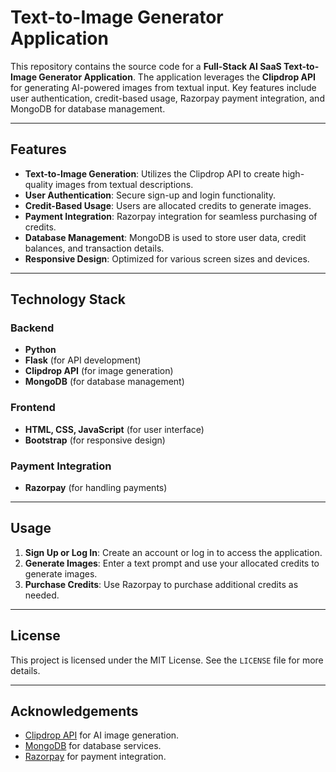 # Text-to-Image Generator Application

This repository contains the source code for a **Full-Stack AI SaaS Text-to-Image Generator Application**. The application leverages the **Clipdrop API** for generating AI-powered images from textual input. Key features include user authentication, credit-based usage, Razorpay payment integration, and MongoDB for database management.

---

## Features

- **Text-to-Image Generation**: Utilizes the Clipdrop API to create high-quality images from textual descriptions.
- **User Authentication**: Secure sign-up and login functionality.
- **Credit-Based Usage**: Users are allocated credits to generate images.
- **Payment Integration**: Razorpay integration for seamless purchasing of credits.
- **Database Management**: MongoDB is used to store user data, credit balances, and transaction details.
- **Responsive Design**: Optimized for various screen sizes and devices.

---

## Technology Stack

### Backend
- **Python**
- **Flask** (for API development)
- **Clipdrop API** (for image generation)
- **MongoDB** (for database management)

### Frontend
- **HTML, CSS, JavaScript** (for user interface)
- **Bootstrap** (for responsive design)

### Payment Integration
- **Razorpay** (for handling payments)

---



## Usage

1. **Sign Up or Log In**:
   Create an account or log in to access the application.
2. **Generate Images**:
   Enter a text prompt and use your allocated credits to generate images.
3. **Purchase Credits**:
   Use Razorpay to purchase additional credits as needed.

---


## License

This project is licensed under the MIT License. See the `LICENSE` file for more details.

---

## Acknowledgements

- [Clipdrop API](https://clipdrop.co/) for AI image generation.
- [MongoDB](https://www.mongodb.com/) for database services.
- [Razorpay](https://razorpay.com/) for payment integration.

